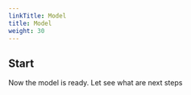 ```yaml
---
linkTitle: Model
title: Model
weight: 30
---
```


## Start

Now the model is ready. Let see what are next steps


